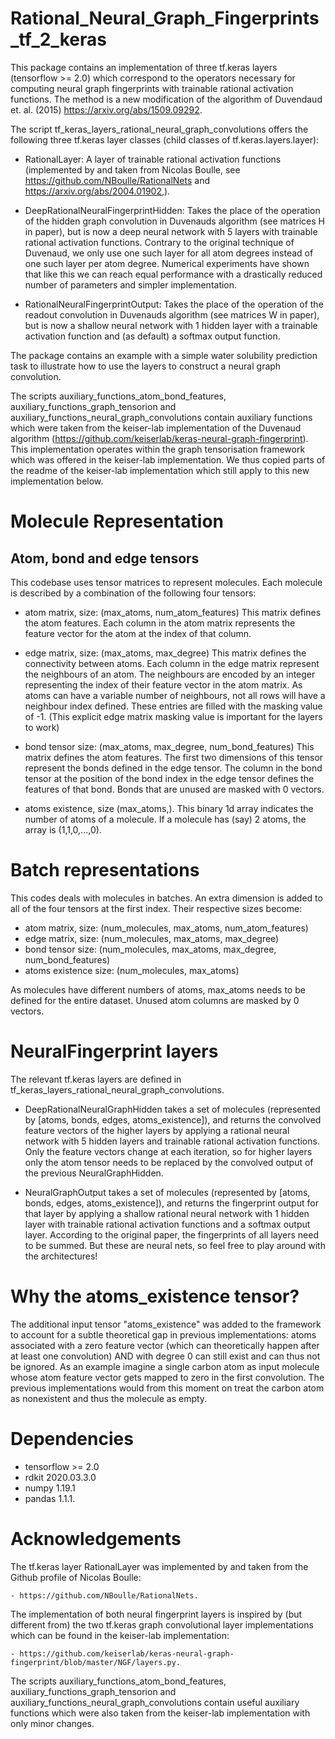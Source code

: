 # Rational_Neural_Graph_Fingerprints_tf_2_keras

This package contains an implementation of three tf.keras layers (tensorflow >= 2.0) which correspond to the operators necessary for computing neural graph fingerprints with trainable rational activation functions. The method is a new modification of the algorithm of Duvendaud et. al. (2015) https://arxiv.org/abs/1509.09292.

The script tf_keras_layers_rational_neural_graph_convolutions offers the following three tf.keras layer classes (child classes of tf.keras.layers.layer):

- RationalLayer: A layer of trainable rational activation functions (implemented by and taken from Nicolas Boulle, see https://github.com/NBoulle/RationalNets and https://arxiv.org/abs/2004.01902,).

- DeepRationalNeuralFingerprintHidden: Takes the place of the operation of the hidden graph convolution in Duvenauds algorithm (see matrices H in paper), but is now a deep neural network with 5 layers with trainable rational activation functions. Contrary to the original technique of Duvenaud, we only use one such layer for all atom degrees instead of one such layer per atom degree. Numerical experiments have shown that like this we can reach equal performance with a drastically reduced number of parameters and simpler implementation.

- RationalNeuralFingerprintOutput: Takes the place of the operation of the readout convolution in Duvenauds algorithm (see matrices W in paper), but is now a shallow neural network with 1 hidden layer with a trainable activation function and (as default) a softmax output function.

The package contains an example with a simple water solubility prediction task to illustrate how to use the layers to construct a neural graph convolution.

The scripts auxiliary_functions_atom_bond_features, auxiliary_functions_graph_tensorion and auxiliary_functions_neural_graph_convolutions contain auxiliary functions which were taken from the keiser-lab implementation of the Duvenaud algorithm (https://github.com/keiserlab/keras-neural-graph-fingerprint). This implementation operates within the graph tensorisation framework which was offered in the keiser-lab implementation. We thus copied parts of the readme of the keiser-lab implementation which still apply to this new implementation below.


# Molecule Representation

## Atom, bond and edge tensors

This codebase uses tensor matrices to represent molecules. Each molecule is described by a combination of the following four tensors:

- atom matrix, size: (max_atoms, num_atom_features) This matrix defines the atom features. Each column in the atom matrix represents the feature vector for the atom at the index of that column.

- edge matrix, size: (max_atoms, max_degree) This matrix defines the connectivity between atoms. Each column in the edge matrix represent the neighbours of an atom. The neighbours are encoded by an integer representing the index of their feature vector in the atom matrix. As atoms can have a variable number of neighbours, not all rows will have a neighbour index defined. These entries are filled with the masking value of -1. (This explicit edge matrix masking value is important for the layers to work)

- bond tensor size: (max_atoms, max_degree, num_bond_features) This matrix defines the atom features. The first two dimensions of this tensor represent the bonds defined in the edge tensor. The column in the bond tensor at the position of the bond index in the edge tensor defines the features of that bond. Bonds that are unused are masked with 0 vectors.
    
- atoms existence, size (max_atoms,). This binary 1d array indicates the number of atoms of a molecule. If a molecule has (say) 2 atoms, the array is (1,1,0,...,0).



# Batch representations

This codes deals with molecules in batches. An extra dimension is added to all of the four tensors at the first index. Their respective sizes become:

- atom matrix, size: (num_molecules, max_atoms, num_atom_features)
- edge matrix, size: (num_molecules, max_atoms, max_degree)
- bond tensor size: (num_molecules, max_atoms, max_degree, num_bond_features)
- atoms existence size: (num_molecules, max_atoms)

As molecules have different numbers of atoms, max_atoms needs to be defined for the entire dataset. Unused atom columns are masked by 0 vectors.

# NeuralFingerprint layers

The relevant tf.keras layers are defined in tf_keras_layers_rational_neural_graph_convolutions.

- DeepRationalNeuralGraphHidden takes a set of molecules (represented by [atoms, bonds, edges, atoms_existence]), and returns the convolved feature vectors of the higher layers by applying a rational neural network with 5 hidden layers and trainable rational activation functions. Only the feature vectors change at each iteration, so for higher layers only the atom tensor needs to be replaced by the convolved output of the previous NeuralGraphHidden.

- NeuralGraphOutput takes a set of molecules (represented by [atoms, bonds, edges, atoms_existence]), and returns the fingerprint output for that layer by applying a shallow rational neural network with 1 hidden layer with trainable rational activation functions and a softmax output layer. According to the original paper, the fingerprints of all layers need to be summed. But these are neural nets, so feel free to play around with the architectures!

# Why the atoms_existence tensor?

The additional input tensor "atoms_existence" was added to the framework to account for a subtle theoretical gap in previous implementations: 
atoms associated with a zero feature vector (which can theoretically happen after at least one convolution) AND with degree 0 can still exist and can thus not be ignored. As an example imagine a single carbon atom as input molecule whose atom feature vector gets mapped to zero in the first convolution. The previous implementations would from this moment on treat the carbon atom as nonexistent and thus the molecule as empty.

# Dependencies

- tensorflow >= 2.0
- rdkit 2020.03.3.0 
- numpy 1.19.1 
- pandas 1.1.1.

# Acknowledgements

The tf.keras layer RationalLayer was implemented by and taken from the Github profile of Nicolas Boulle:

    - https://github.com/NBoulle/RationalNets.

The implementation of both neural fingerprint layers is inspired by (but different from) the two tf.keras graph convolutional layer implementations which can be found in the keiser-lab implementation:

    - https://github.com/keiserlab/keras-neural-graph-fingerprint/blob/master/NGF/layers.py.

The scripts auxiliary_functions_atom_bond_features, auxiliary_functions_graph_tensorion and auxiliary_functions_neural_graph_convolutions contain useful auxiliary functions which were also taken from the keiser-lab implementation with only minor changes.
